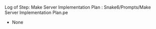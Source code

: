 Log of Step: Make Server Implementation Plan : Snake6/Prompts/Make Server Implementation Plan.pe


 - None